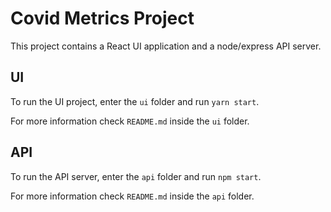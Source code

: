 # Covid Metrics Project

This project contains a React UI application and a node/express API server.

## UI

To run the UI project, enter the `ui` folder and run `yarn start`.

For more information check `README.md` inside the `ui` folder.

## API

To run the API server, enter the `api` folder and run `npm start`.

For more information check `README.md` inside the `api` folder.
